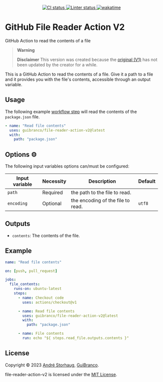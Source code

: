 <p align="center">
  <a href="https://github.com/guibranco/github-file-reader-action-v2">
    <img src="https://github.com/guibranco/github-file-reader-action-v2/actions/workflows/ci.yml/badge.svg" alt="CI status">
  </a>
  <a href="https://github.com/guibranco/github-file-reader-action-v2">
    <img src="https://github.com/guibranco/github-file-reader-action-v2/actions/workflows/linter.yml/badge.svg" alt="Linter status">
  </a>
  <a href="https://wakatime.com/badge/github/guibranco/github-file-reader-action-v2">
    <img src="https://wakatime.com/badge/github/guibranco/github-file-reader-action-v2.svg" alt="wakatime">
  </a>
</p>

# GitHub File Reader Action V2

GitHub Action to read the contents of a file

> **Warning**
>
> **Disclaimer** This version was created because the [original (V1)](https://github.com/andstor/file-reader-action) has not been updated by the creator for a while.

This is a GitHub Action to read the contents of a file. Give it a path to a file and it provides you with the file's contents, accessible through an output variable.

## Usage

The following example [workflow step](https://help.github.com/en/actions/configuring-and-managing-workflows/configuring-a-workflow) will read the contents of the `package.json` file.

```yml
- name: "Read file contents"
  uses: guibranco/file-reader-action-v2@latest
  with:
    path: "package.json"
```

## Options ⚙️

The following input variables options can/must be configured:

|Input variable|Necessity|Description|Default|
|----|----|----|----|
|`path`|Required|the path to the file to read.||
|`encoding`|Optional|the encoding of the file to read.|`utf8`|

## Outputs

- `contents`: The contents of the file.

## Example

```yml
name: "Read file contents"

on: [push, pull_request]

jobs:
  file_contents:
    runs-on: ubuntu-latest
    steps:
      - name: Checkout code
        uses: actions/checkout@v1

      - name: Read file contents
        uses: guibranco/file-reader-action-v2@latest
        with:
          path: "package.json"

      - name: File contents
        run: echo "${ steps.read_file.outputs.contents }"
```

## License

Copyright © 2023 [André Storhaug](https://github.com/andstor), [GuiBranco](https://github.com/guibranco).

file-reader-action-v2 is licensed under the [MIT License](https://github.com/guibranco/file-reader-action-v2/blob/main/LICENSE).
